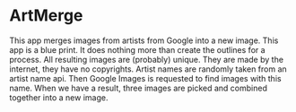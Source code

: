 ArtMerge
========

This app merges images from artists from Google into a new image.
This app is a blue print. It does nothing more than create the outlines for a process.
All resulting images are (probably) unique. They are made by the internet, they have no copyrights.
Artist names are randomly taken from an artist name api.
Then Google Images is requested to find images with this name.
When we have a result, three images are picked and combined together into a new image.